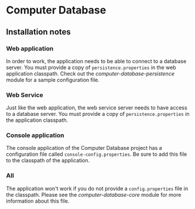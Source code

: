 # Computer Database

## Installation notes

### Web application

In order to work, the application needs to be able to connect to a database server. You must provide a copy of `persistence.properties` in the web application classpath. Check out the *computer-database-persistence* module for a sample configuration file.

### Web Service

Just like the web application, the web service server needs to have access to a database server. You must provide a copy of `persistence.properties` in the application classpath.

### Console application

The console application of the Computer Database project has a configuration file called `console-config.properties`. Be sure to add this file to the classpath of the application.

### All

The application won't work if you do not provide a `config.properties` file in the classpath. Please see the *computer-database-core* module for more information about this file.

